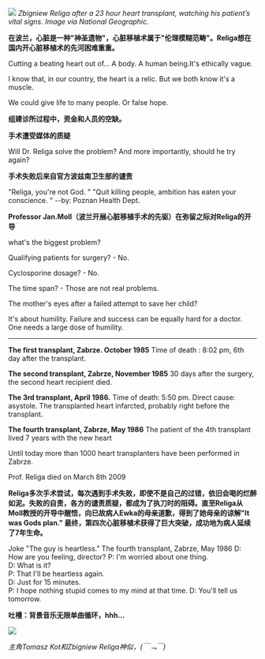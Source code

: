 
![](http://cdn.zmescience.com/wp-content/uploads/2015/01/humans-of-world-powerful-portrait-photography-17__880.jpg)
*Zbigniew Religa after a 23 hour heart transplant, watching his patient’s vital signs. Image via National Geographic.*

**在波兰，心脏是一种"神圣遗物"，心脏移植术属于"伦理模糊范畴"。Religa想在国内开心脏移植术的先河困难重重。**

Cutting a beating heart out of... A body. A human being.It's ethically vague.

I know that, in our country, the heart is a relic. But we both know it's a muscle.

We could give life to many people. Or false hope.

**组建诊所过程中，资金和人员的空缺。**

**手术遭受媒体的质疑**

Will Dr. Religa solve the problem? And more importantly, should he try again?

**手术失败后来自官方波兹南卫生部的谴责**

"Religa, you're not God. "
"Quit killing people, ambition has eaten your conscience. "
--by: Poznan Health Dept. 

**Professor Jan.Moll（波兰开展心脏移植手术的先驱）在弥留之际对Religa的开导**

what's the biggest problem?

Qualifying patients for surgery?  - No.

Cyclosporine dosage?    - No.

The time span?    - Those are not real problems.

The mother's eyes after a failed attempt to save her child?

It's about humility. Failure and success can be equally hard for a doctor. One needs a large dose of humility.

***
**The first transplant, Zabrze. October 1985**
Time of death : 8:02 pm, 6th day after the transplant.

**The second transplant, Zabrze, November 1985**
30 days after the surgery, the second heart recipient died.

**The 3rd transplant, April 1986.**
Time of death: 5:50 pm. Direct cause: asystole. The transplanted heart infarcted, probably right before the transplant.

**The fourth transplant, Zabrze, May 1986**
The patient of the 4th transplant lived 7 years with the new heart

Until today more than 1000 heart transplanters have been performed in Zabrze.

Prof. Religa died on March 8th 2009

**Religa多次手术尝试，每次遇到手术失败，即使不是自己的过错，依旧会喝的烂醉如泥。失败的自责，各方的谴责质疑，都成为了执刀时的阻碍。直至Religa从Moll教授的开导中醒悟，向已故病人Ewka的母亲道歉，得到了她母亲的谅解"It was Gods plan." 最终，第四次心脏移植术获得了巨大突破，成功地为病人延续了7年生命。**

Joke "The guy is heartless."
The fourth transplant, Zabrze, May 1986
D: How are you feeling, director? 
P: I'm worried about one thing.  
D: What is it?               
P: That I'll be heartless again.  
D: Just for 15 minutes.      
P: I hope nothing stupid comes to my mind at that time.
D: You'll tell us tomorrow.

**吐槽：背景音乐无限单曲循环，hhh...**

![]({{site.imageurl}}/2017-03-05-Bogowie.png)

*主角Tomasz Kot和Zbigniew Religa神似，(￣﹁￣)*